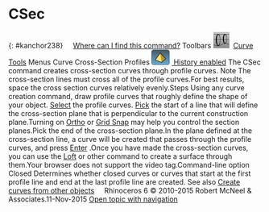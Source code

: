 ---
---


# CSec
{: #kanchor238}
 [![images/transparent.gif](images/transparent.gif)Where can I find this command?](javascript:void(0);) Toolbars
![images/csec.png](images/csec.png) [Curve Tools](curve-tools-toolbar.html) 
Menus
Curve
Cross-Section Profiles
![images/history-tag.png](images/history-tag.png) [&#160;History enabled](historyenabled.html) 
The CSec command creates cross-section curves through profile curves.
Note
The cross-section lines must cross all of the profile curves.For best results, space the cross section curves relatively evenly.Steps
Using any curve creation command, draw profile curves that roughly define the shape of your object. [Select](select-objects.html) the profile curves. [Pick](pick-location.html) the start of a line that will define the cross-section plane that is perpendicular to the current construction plane.Turning on [Ortho](ortho.html) or [Grid Snap](snap.html) may help you control the section planes.Pick the end of the cross-section plane.In the plane defined at the cross-section line, a curve will be created that passes through the profile curves, and press [Enter](enter-key.html) .Once you have made the cross-section curves, you can use the [Loft](loft.html) or other command to create a surface through them.Your browser does not support the video tag.Command-line option
Closed
Determines whether closed curves or curves that start at the first profile line and end at the last profile line are created.
See also
 [Create curves from other objects](sak-curvefromobject.html) 
&#160;
&#160;
Rhinoceros 6 © 2010-2015 Robert McNeel &amp; Associates.11-Nov-2015
 [Open topic with navigation](csec.html) 

